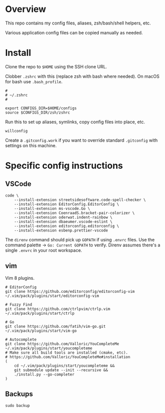 # Overview

This repo contains my config files, aliases, zsh/bash/shell helpers, etc.

Various application config files can be copied manually as needed.

# Install

Clone the repo to `$HOME` using the SSH clone URL.

Clobber `.zshrc` with this (replace zsh with bash where needed). On macOS for bash use `.bash_profile`.

```
#
# ~/.zshrc
#

export CONFIGS_DIR=$HOME/configs
source $CONFIGS_DIR/zsh/zshrc
```

Run this to set up aliases, symlinks, copy config files into place, etc.

```
willconfig
```

Create a `.gitconfig.work` if you want to override standard `.gitconfig` with settings on this machine.

# Specific config instructions

## VSCode

```
code \
	--install-extension streetsidesoftware.code-spell-checker \
	--install-extension EditorConfig.EditorConfig \
	--install-extension ms-vscode.Go \
	--install-extension CoenraadS.bracket-pair-colorizer \
	--install-extension oderwat.indent-rainbow \
	--install-extension dbaeumer.vscode-eslint \
	--install-extension editorconfig.editorconfig \
	--install-extension esbenp.prettier-vscode
```

The `direnv` command should pick up `GOPATH` if using `.envrc` files. Use the command palette -> `Go: Current GOPATH` to verify. Direnv assumes there's a single `.envrc` in your root workspace.

## vim

Vim 8 plugins.

```
# EditorConfig
git clone https://github.com/editorconfig/editorconfig-vim ~/.vim/pack/plugins/start/editorconfig-vim

# Fuzzy Find
git clone https://github.com/ctrlpvim/ctrlp.vim ~/.vim/pack/plugins/start/ctrlp

# Go
git clone https://github.com/fatih/vim-go.git ~/.vim/pack/plugins/start/vim-go

# Autocomplete
git clone https://github.com/Valloric/YouCompleteMe ~/.vim/pack/plugins/start/youcompleteme
# Make sure all build tools are installed (cmake, etc).
# https://github.com/Valloric/YouCompleteMe#installation
(
	cd ~/.vim/pack/plugins/start/youcompleteme &&
	git submodule update --init --recursive &&
	./install.py --go-completer
)
```

## Backups

```
sudo backup
```

